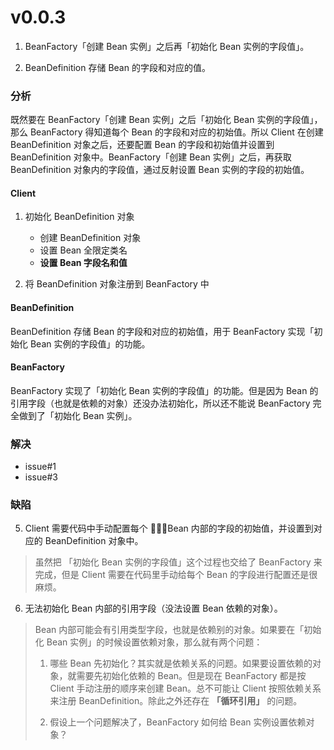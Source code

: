 # v0.0.3

1. BeanFactory「创建 Bean 实例」之后再「初始化 Bean 实例的字段值」。

2. BeanDefinition 存储 Bean 的字段和对应的值。


### 分析

既然要在 BeanFactory「创建 Bean 实例」之后「初始化 Bean 实例的字段值」，那么 BeanFactory 得知道每个 Bean 的字段和对应的初始值。所以 Client 在创建 BeanDefinition 对象之后，还要配置 Bean 的字段和初始值并设置到 BeanDefinition 对象中。BeanFactory「创建 Bean 实例」之后，再获取 BeanDefinition 对象内的字段值，通过反射设置 Bean 实例的字段的初始值。

#### Client

1. 初始化 BeanDefinition 对象
    - 创建 BeanDefinition 对象
    - 设置 Bean 全限定类名
    - **设置 Bean 字段名和值**

2. 将 BeanDefinition 对象注册到 BeanFactory 中

#### BeanDefinition

BeanDefinition 存储 Bean 的字段和对应的初始值，用于 BeanFactory 实现「初始化 Bean 实例的字段值」的功能。

#### BeanFactory

BeanFactory 实现了「初始化 Bean 实例的字段值」的功能。但是因为 Bean 的引用字段（也就是依赖的对象）还没办法初始化，所以还不能说 BeanFactory 完全做到了「初始化 Bean 实例」。


### 解决

- issue#1
- issue#3


### 缺陷

5. Client 需要代码中手动配置每个 Bean 内部的字段的初始值，并设置到对应的 BeanDefinition 对象中。

> 虽然把 「初始化 Bean 实例的字段值」这个过程也交给了 BeanFactory 来完成，但是 Client 需要在代码里手动给每个 Bean 的字段进行配置还是很麻烦。

6. 无法初始化 Bean 内部的引用字段（没法设置 Bean 依赖的对象）。

> Bean 内部可能会有引用类型字段，也就是依赖别的对象。如果要在「初始化 Bean 实例」的时候设置依赖对象，那么就有两个问题：
>
> 1. 哪些 Bean 先初始化？其实就是依赖关系的问题。如果要设置依赖的对象，就需要先初始化依赖的 Bean。但是现在 BeanFactory 都是按 Client 手动注册的顺序来创建 Bean。总不可能让 Client 按照依赖关系来注册 BeanDefinition。除此之外还存在 **「循环引用」** 的问题。
>
> 2. 假设上一个问题解决了，BeanFactory 如何给 Bean 实例设置依赖对象？